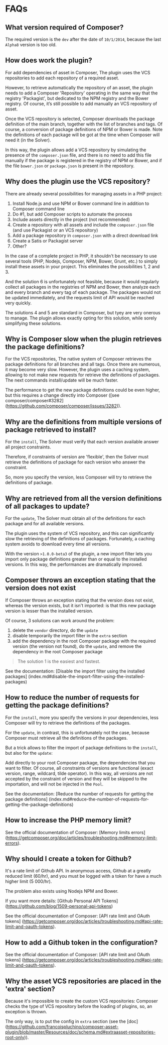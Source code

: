 FAQs
====

What version required of Composer?
----------------------------------

The required version is the `dev` after the date of `10/1/2014`, because the last `Alpha8`
version is too old.

How does work the plugin?
-------------------------

For add dependencies of asset in Composer, The plugin uses the VCS repositories to add
each repository of a required asset.

However, to retrieve automatically the repository of an asset, the plugin needs to add
a Composer 'Repository' operating in the same way that the registry 'Packagist', but
dedicated to the NPM registry and the Bower registry. Of course, it’s still possible to
add manually an VCS repository of asset.

Once the VCS repository is selected, Composer downloads the package definition of the
main branch, together with the list of branches and tags. Of course, a conversion of
package definitions of NPM or Bower is made. Note the definitions of each package will
be got at the time when Composer will need it (in the Solver).

In this way, the plugin allows add a VCS repository by simulating the presence of the
`composer.json` file, and there is no need to add this file manually if the package is
registered in the registry of NPM or Bower, and if the file `bower.json` or
`package.json` is present in the repository.

Why does the plugin use the VCS repository?
-------------------------------------------

There are already several possibilities for managing assets in a PHP project:

1. Install Node.js and use NPM or Bower command line in addition to Composer command line
2. Do #1, but add Composer scripts to automate the process
3. Include assets directly in the project (not recommended)
4. Create a repository with all assets and include the `composer.json` file (and use
Packagist or an VCS repository)
5. Add a package repository in `composer.json` with a direct download link
6. Create a Satis or Packagist server
7. Other?

In the case of a complete project in PHP, it shouldn't be necessary to use several tools
(PHP, Nodejs, Composer, NPM, Bower, Grunt, etc.) to simply install these assets in your
project. This eliminates the possibilities 1, 2 and 3.

And the solution 6 is unfortunately not feasible, because it would regularly collect all
packages in the registries of NPM and Bower, then analyze each and every branch and
every tag of each package. The packages would not be updated immediately, and the
requests limit of API would be reached very quickly.

The solutions 4 and 5 are standard in Composer, but tyey are very onerous to manage. The
plugin allows exactly opting for this solution, while sorely simplifying these solutions.

Why is Composer slow when the plugin retrieves the package definitions?
-----------------------------------------------------------------------

For the VCS repositories, The native system of Composer retrieves the package definitions
for all branches and all tags. Once there are numerous, it may become very slow. However,
the plugin uses a caching system, allowing to not make new requests for retrieve the
definitions of packages. The next commands install/update will be much faster.

The performance to get the new package definitions could be even higher, but this requires
a change directly into Composer ([see composer/composer#3282]
(https://github.com/composer/composer/issues/3282)).

Why are the definitions from multiple versions of package retrieved to install?
-------------------------------------------------------------------------------

For the `install`, The Solver must verify that each version available answer all project
constraints.

Therefore, if constraints of version are 'flexible', then the Solver must retrieve the
definitions of package for each version who answer the constraint.

So, more you specify the version, less Composer will try to retrieve the definitions
of package.

Why are retrieved from all the version definitions of all packages to update?
-----------------------------------------------------------------------------

For the `update`, The Solver must obtain all of the definitions for each package and for
all available versions.

The plugin uses the system of VCS repository, and this can significantly slow the
retrieving of the definitions of packages. Fortunately, a caching system avoids to
download every time all versions.

With the version `>1.0.0-beta3` of the plugin, a new import filter lets you import only
package definitions greater than or equal to the installed versions. In this way, the
performances are dramatically improved.

Composer throws an exception stating that the version does not exist
--------------------------------------------------------------------

If Composer throws an exception stating that the version does not exist, whereas the
version exists, but it isn't imported: is that this new package version is lesser than
the installed version.

Of course, 3 solutions can work around the problem:

1. delete the `vendor` directory, do the `update`
2. disable temporarily the import filter in the `extra` section
3. add the dependency in the root Composer package with the required version (the version
not found), do the `update`, and remove the dependency in the root Composer package

> The solution 1 is the easiest and fastest.

See the documentation: [Disable the import filter using the installed packages]
(index.md#disable-the-import-filter-using-the-installed-packages)

How to reduce the number of requests for getting the package definitions?
-------------------------------------------------------------------------

For the `install`, more you specify the versions in your dependencies, less Composer will
try to retrieve the definitions of the packages.

For the `update`, in contrast, this is unfortunately not the case, because Composer must
retrieve all the definitions of the packages.

But a trick allows to filter the import of package definitions to the `install`, but also
for the `update`:

Add directly to your root Composer package, the dependencies that you want to filter. Of
course, all constraints of versions are functional (exact version, range, wildcard, tilde
operator). In this way, all versions are not accepted by the constraint of version and
they will be skipped to the importation, and will not be injected in the `Pool`.

See the documentation: [Reduce the number of requests for getting the package definitions]
(index.md#reduce-the-number-of-requests-for-getting-the-package-definitions)

How to increase the PHP memory limit?
-------------------------------------

See the official documentation of Composer: [Memory limits errors]
(https://getcomposer.org/doc/articles/troubleshooting.md#memory-limit-errors).

Why should I create a token for Github?
---------------------------------------

It's a rate limit of Github API. In anonymous access, Github at a greatly reduced limit
(60/hr), and you must be logged with a token for have a much higher limit (5 000/hr).

The problem also exists using Nodejs NPM and Bower.

If you want more details: [Github Personal API Tokens]
(https://github.com/blog/1509-personal-api-tokens)

See the official documentation of Composer: [API rate limit and OAuth tokens]
(https://getcomposer.org/doc/articles/troubleshooting.md#api-rate-limit-and-oauth-tokens).

How to add a Github token in the configuration?
-----------------------------------------------

See the official documentation of Composer: [API rate limit and OAuth tokens]
(https://getcomposer.org/doc/articles/troubleshooting.md#api-rate-limit-and-oauth-tokens).

Why the asset VCS repositories are placed in the 'extra' section?
-----------------------------------------------------------------

Because it's impossible to create the custom VCS repositories: Composer checks the type
of VCS repository before the loading of plugins, so, an exception is thrown.

The only way, is to put the config in `extra` section (see the [doc]
(https://github.com/francoispluchino/composer-asset-plugin/blob/master/Resources/doc/schema.md#extraasset-repositories-root-only)).
